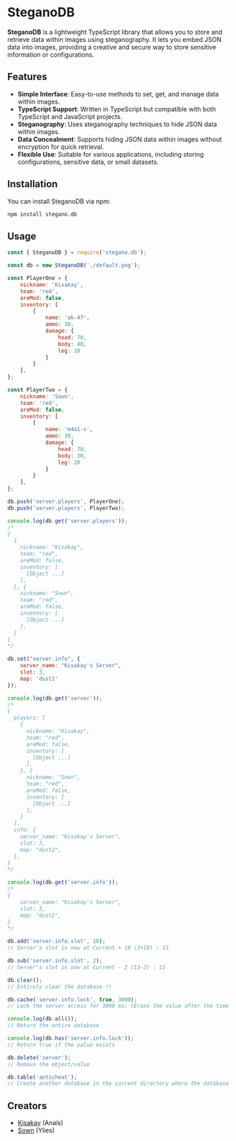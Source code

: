 # SteganoDB

**SteganoDB** is a lightweight TypeScript library that allows you to store and retrieve data within images using steganography. It lets you embed JSON data into images, providing a creative and secure way to store sensitive information or configurations.

## Features

- **Simple Interface**: Easy-to-use methods to set, get, and manage data within images.
- **TypeScript Support**: Written in TypeScript but compatible with both TypeScript and JavaScript projects.
- **Steganography**: Uses steganography techniques to hide JSON data within images.
- **Data Concealment**: Supports hiding JSON data within images without encryption for quick retrieval.
- **Flexible Use**: Suitable for various applications, including storing configurations, sensitive data, or small datasets.

## Installation

You can install SteganoDB via npm:

```bash
npm install stegano.db
```

## Usage

```javascript
const { SteganoDB } = require('stegano.db');

const db = new SteganoDB('./default.png');

const PlayerOne = {
    nickname: 'Kisakay',
    team: 'red',
    areMod: false,
    inventory: [
        {
            name: 'ak-47',
            ammo: 30,
            damage: {
                head: 70,
                body: 40,
                leg: 10
            }
        }
    ],
};

const PlayerTwo = {
    nickname: 'Sown',
    team: 'red',
    areMod: false,
    inventory: [
        {
            name: 'm4a1-s',
            ammo: 30,
            damage: {
                head: 70,
                body: 30,
                leg: 20
            }
        }
    ],
};

db.push('server.players', PlayerOne);
db.push('server.players', PlayerTwo);

console.log(db.get('server.players'));
/*
[
  {
    nickname: "Kisakay",
    team: "red",
    areMod: false,
    inventory: [
      [Object ...]
    ],
  }, {
    nickname: "Sown",
    team: "red",
    areMod: false,
    inventory: [
      [Object ...]
    ],
  }
]
*/

db.set("server.info", {
    server_name: "Kisakay's Server",
    slot: 3,
    map: 'dust2'
});

console.log(db.get('server'));
/*
{
  players: [
    {
      nickname: "Kisakay",
      team: "red",
      areMod: false,
      inventory: [
        [Object ...]
      ],
    }, {
      nickname: "Sown",
      team: "red",
      areMod: false,
      inventory: [
        [Object ...]
      ],
    }
  ],
  info: {
    server_name: "Kisakay's Server",
    slot: 3,
    map: "dust2",
  },
}
*/

console.log(db.get('server.info'));
/*
{
    server_name: "Kisakay's Server",
    slot: 3,
    map: "dust2",
}
*/

db.add('server.info.slot', 10);
// Server's slot is now at Current + 10 (3+10) : 13

db.sub('server.info.slot', 2);
// Server's slot is now at Current - 2 (13-2) : 11

db.clear();
// Entirely clear the database !!

db.cache('server.info.lock', true, 3000);
// Lock the server access for 3000 ms; (Erase the value after the time's up)

console.log(db.all());
// Return the entire database

console.log(db.has('server.info.lock'));
// Return true if the value exists

db.delete('server');
// Remove the object/value

db.table('anticheat');
// Create another database in the current directory where the database (png file) is located (a 'table')
```

## Creators

- [Kisakay](https://github.com/Kisakay) (Anaïs)
- [Sown](https://github.com/sown-discord) (Ylies)
